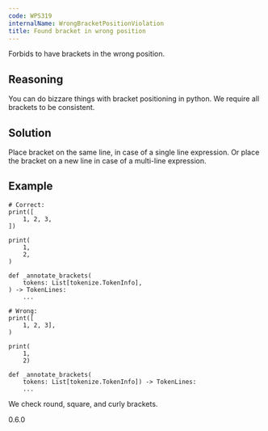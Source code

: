 ```yaml
---
code: WPS319
internalName: WrongBracketPositionViolation
title: Found bracket in wrong position
---
```


Forbids to have brackets in the wrong position.

## Reasoning
You can do bizzare things with bracket positioning in python. We
require all brackets to be consistent.

## Solution
Place bracket on the same line, in case of a single line expression.
Or place the bracket on a new line in case of a multi-line
expression.

## Example

    # Correct:
    print([
        1, 2, 3,
    ])
    
    print(
        1,
        2,
    )
    
    def _annotate_brackets(
        tokens: List[tokenize.TokenInfo],
    ) -> TokenLines:
        ...
    
    # Wrong:
    print([
        1, 2, 3],
    )
    
    print(
        1,
        2)
    
    def _annotate_brackets(
        tokens: List[tokenize.TokenInfo]) -> TokenLines:
        ...

We check round, square, and curly brackets.

<div class="versionadded">

0.6.0

</div>